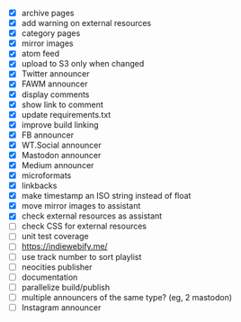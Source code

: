 - [x] archive pages
- [x] add warning on external resources
- [x] category pages
- [x] mirror images
- [x] atom feed
- [x] upload to S3 only when changed
- [x] Twitter announcer
- [x] FAWM announcer
- [x] display comments
- [x] show link to comment
- [x] update requirements.txt
- [x] improve build linking
- [x] FB announcer
- [x] WT.Social announcer
- [x] Mastodon announcer
- [x] Medium announcer
- [x] microformats
- [x] linkbacks
- [x] make timestamp an ISO string instead of float
- [x] move mirror images to assistant
- [x] check external resources as assistant
- [ ] check CSS for external resources
- [ ] unit test coverage
- [ ] https://indiewebify.me/
- [ ] use track number to sort playlist
- [ ] neocities publisher
- [ ] documentation
- [ ] parallelize build/publish
- [ ] multiple announcers of the same type? (eg, 2 mastodon)
- [ ] Instagram announcer
